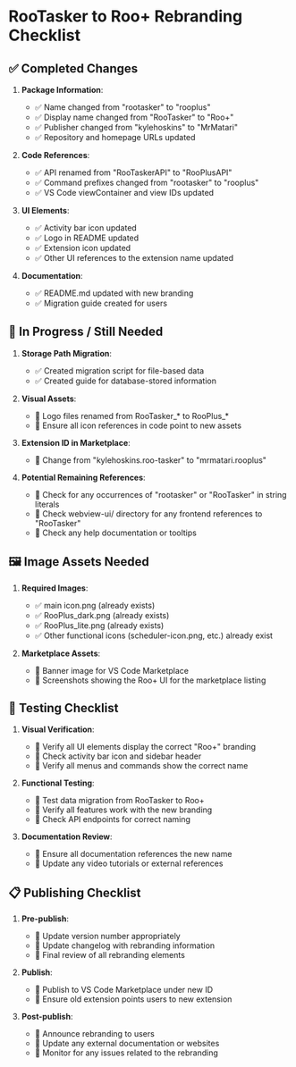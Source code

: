 # RooTasker to Roo+ Rebranding Checklist

## ✅ Completed Changes

1. **Package Information**:
   - ✅ Name changed from "rootasker" to "rooplus"
   - ✅ Display name changed from "RooTasker" to "Roo+"
   - ✅ Publisher changed from "kylehoskins" to "MrMatari"
   - ✅ Repository and homepage URLs updated

2. **Code References**:
   - ✅ API renamed from "RooTaskerAPI" to "RooPlusAPI"
   - ✅ Command prefixes changed from "rootasker" to "rooplus"
   - ✅ VS Code viewContainer and view IDs updated

3. **UI Elements**:
   - ✅ Activity bar icon updated
   - ✅ Logo in README updated
   - ✅ Extension icon updated
   - ✅ Other UI references to the extension name updated

4. **Documentation**:
   - ✅ README.md updated with new branding
   - ✅ Migration guide created for users

## 🔄 In Progress / Still Needed

1. **Storage Path Migration**:
   - ✅ Created migration script for file-based data
   - ✅ Created guide for database-stored information

2. **Visual Assets**:
   - 🔄 Logo files renamed from RooTasker_* to RooPlus_*
   - 🔄 Ensure all icon references in code point to new assets

3. **Extension ID in Marketplace**:
   - 🔄 Change from "kylehoskins.roo-tasker" to "mrmatari.rooplus"

4. **Potential Remaining References**:
   - 🔄 Check for any occurrences of "rootasker" or "RooTasker" in string literals
   - 🔄 Check webview-ui/ directory for any frontend references to "RooTasker"
   - 🔄 Check any help documentation or tooltips

## 🖼️ Image Assets Needed

1. **Required Images**:
   - ✅ main icon.png (already exists)
   - ✅ RooPlus_dark.png (already exists)
   - ✅ RooPlus_lite.png (already exists)
   - ✅ Other functional icons (scheduler-icon.png, etc.) already exist

2. **Marketplace Assets**:
   - 🔄 Banner image for VS Code Marketplace
   - 🔄 Screenshots showing the Roo+ UI for the marketplace listing

## 🧪 Testing Checklist

1. **Visual Verification**:
   - 🔄 Verify all UI elements display the correct "Roo+" branding
   - 🔄 Check activity bar icon and sidebar header
   - 🔄 Verify all menus and commands show the correct name

2. **Functional Testing**:
   - 🔄 Test data migration from RooTasker to Roo+
   - 🔄 Verify all features work with the new branding
   - 🔄 Check API endpoints for correct naming

3. **Documentation Review**:
   - 🔄 Ensure all documentation references the new name
   - 🔄 Update any video tutorials or external references

## 📋 Publishing Checklist

1. **Pre-publish**:
   - 🔄 Update version number appropriately
   - 🔄 Update changelog with rebranding information
   - 🔄 Final review of all rebranding elements

2. **Publish**:
   - 🔄 Publish to VS Code Marketplace under new ID
   - 🔄 Ensure old extension points users to new extension

3. **Post-publish**:
   - 🔄 Announce rebranding to users
   - 🔄 Update any external documentation or websites
   - 🔄 Monitor for any issues related to the rebranding
